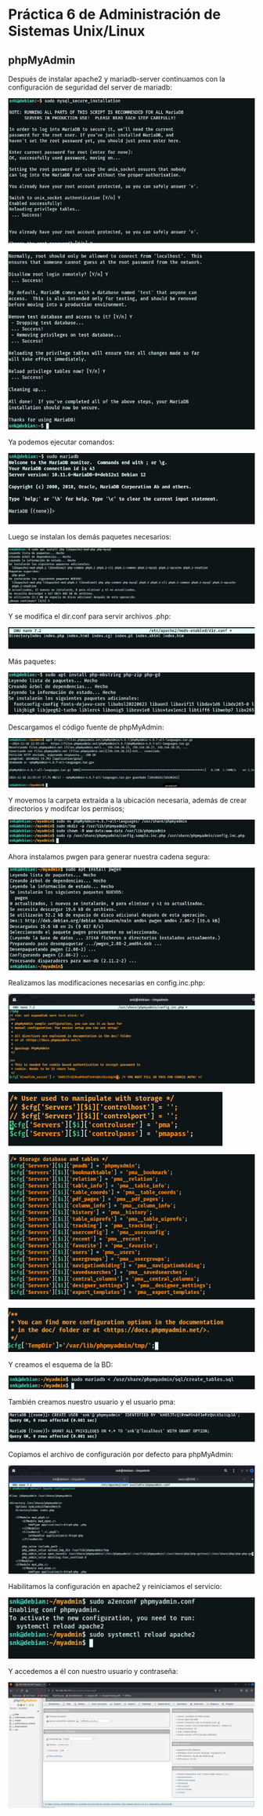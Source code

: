 # Práctica 6 de Administración de Sistemas Unix/Linux

## phpMyAdmin

Después de instalar apache2 y mariadb-server continuamos con la configuración de seguridad del server de mariadb:

![Imagen 1](imgs/1.png)

![Imagen 2](imgs/2.png)

Ya podemos ejecutar comandos:

![Imagen 3](imgs/3.png)

Luego se instalan los demás paquetes necesarios: 

![Imagen 4](imgs/4.png)

Y se modifica el dir.conf para servir archivos .php:

![Imagen 5](imgs/5.png)

Más paquetes:

![Imagen 6](imgs/6.png)

Descargamos el código fuente de phpMyAdmin: 

![Imagen 7](imgs/7.png)


Y movemos la carpeta extraída a la ubicación necesaria, además de crear directorios y modifcar los permisos; 


![Imagen 10](imgs/10.png)

Ahora instalamos pwgen para generar nuestra cadena segura: 

![Imagen 11](imgs/11.png)

Realizamos las modificaciones necesarias en config.inc.php:

![Imagen 12](imgs/12.png)

![Imagen 13](imgs/13.png)

![Imagen 14](imgs/14.png)

![Imagen 15](imgs/15.png)

Y creamos el esquema de la BD:

![Imagen 16](imgs/16.png)

También creamos nuestro usuario y el usuario pma:

![Imagen 22](imgs/22.png)

Copiamos el archivo de configuración por defecto para phpMyAdmin: 

![Imagen 19](imgs/19.png)

Habilitamos la configuración en apache2 y reiniciamos el servicio:

![Imagen 20](imgs/20.png)

Y accedemos a él con nuestro usuario y contraseña: 

![Imagen 21](imgs/21.png)

